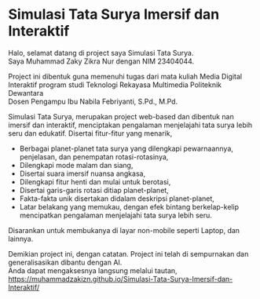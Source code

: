 # Simulasi Tata Surya Imersif dan Interaktif
Halo, selamat datang di project saya Simulasi Tata Surya. <br>
Saya Muhammad Zaky Zikra Nur dengan NIM 23404044.

Project ini dibentuk guna memenuhi tugas dari mata kuliah Media Digital Interaktif program studi Teknologi Rekayasa Multimedia Politeknik Dewantara <br> Dosen Pengampu Ibu Nabila Febriyanti, S.Pd., M.Pd.

Simulasi Tata Surya, merupakan project web-based dan dibentuk nan imersif dan interaktif, menciptakan pengalaman menjelajahi tata surya lebih seru dan edukatif. Disertai fitur-fitur yang menarik,
- Berbagai planet-planet tata surya yang dilengkapi pewarnaannya, penjelasan, dan penempatan rotasi-rotasinya,
- Dilengkapi mode malam dan siang,
- Disertai suara imersif nuansa angkasa,
- Dilengkapi fitur henti dan mulai untuk berotasi,
- Disertai garis-garis rotasi ditiap planet-planet,
- Fakta-fakta unik disertakan didalam deskripsi planet-planet,
- Latar belakang yang memukau, dengan efek bintang berkelap-kelip mencipatkan pengalaman menjelajahi tata surya lebih seru.

Disarankan untuk membukanya di layar non-mobile seperti Laptop, dan lainnya.

Demikian project ini, dengan catatan. Project ini telah di sempurnakan dan generalisasikan dibantu dengan AI. <br>
Anda dapat mengaksesnya langsung melalui tautan, https://muhammadzakizn.github.io/Simulasi-Tata-Surya-Imersif-dan-Interaktif/
